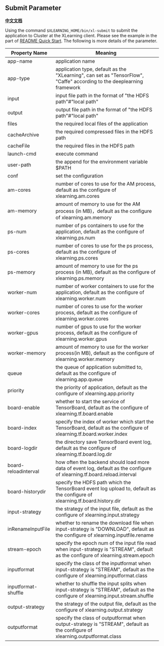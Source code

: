 ## Submit Parameter

[**中文文档**](./submit_cn.md)

Using the command `$XLEARNING_HOME/bin/xl-submit` to submit the application to Cluster at the XLearning client. Please see the example in the part of [README Quick Start](../README.md). The following is more details of the parameter.

Property Name | Meaning  
---------------- | ---------------  
app-name | application name  
app-type | application type, default as the "XLearning", can set as "TensorFlow", "Caffe" according to the deeplearning framework
input | input file path in the format of "the HDFS path"#"local path"  
output | output file path in the format of "the HDFS path"#"local path"  
files | the required local files of the application
cacheArchive | the required compressed files in the HDFS path  
cacheFile | the required files in the HDFS path  
launch-cmd | execute command  
user-path | the append for the environment variable $PATH
conf | set the configuration  
am-cores | number of cores to use for the AM process, default as the configure of xlearning.am.cores  
am-memory | amount of memory to use for the AM process (in MB)，default as the configure of xlearning.am.memory  
ps-num | number of ps containers to use for the application, default as the configure of xlearning.ps.num  
ps-cores | number of cores to use for the ps process, default as the configure of xlearning.ps.cores  
ps-memory | amount of memory to use for the ps process (in MB), default as the configure of xlearning.ps.memory  
worker-num | number of worker containers to use for the application, default as the configure of xlearning.worker.num  
worker-cores | number of cores to use for the worker process, default as the configure of xlearning.worker.cores  
worker-gpus | number of gpus to use for the worker process, default as the configure of xlearning.worker.gpus  
worker-memory | amount of memory to use for the worker process(in MB), default as the configure of xlearning.worker.memory  
queue | the queue of application submitted to, default as the configure of xlearning.app.queue  
priority | the priority of application, default as the configure of xlearning.app.priority  
board-enable | whether to start the service of TensorBoard, default as the configure of xlearning.tf.board.enable  
board-index | specify the index of worker which start the TensorBoard, default as the configure of xlearning.tf.board.worker.index  
board-logdir | the directory save TensorBoard event log, default as the configure of xlearning.tf.board.log.dir  
board-reloadinterval | how often the backend should load more data of event log, default as the configure of xlearning.tf.board.reload.interval  
board-historydir | specify the HDFS path which the TensorBoard event log upload to, default as the configure of xlearning.tf.board.history.dir
input-strategy | the strategy of the input file, default as the configure of xlearning.input.strategy  
inRenameInputFile | whether to rename the download file when input-strategy is "DOWNLOAD", default as the configure of xlearning.inputfile.rename  
stream-epoch | specify the epoch num of the input file read when input-strategy is "STREAM", default as the configure of xlearning.stream.epoch  
inputformat | specify the class of the inputformat when input-strategy is "STREAM", default as the configure of xlearning.inputformat.class  
inputformat-shuffle | whether to shuffle the input splits when input-strategy is "STREAM", default as the configure of xlearning.input.stream.shuffle  
output-strategy | the strategy of the output file, default as the configure of xlearning.output.strategy 
outputformat | specify the class of outputformat when output-strategy is "STREAM", default as the configure of xlearning.outputformat.class  

